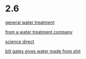 # 2.6
[general water treatment](https://bio.libretexts.org/Sandboxes/tholmberg_at_nwcc.edu/Introduction_to_Environmental_Science/12%3A_Water_Availability_and_Use/12.5%3A_Water_Treatment)            

[from a water treatment company](https://aosts.com/role-microbes-microorganisms-used-wastewater-sewage-treatment/)              

[science direct](https://www.sciencedirect.com/science/article/abs/pii/B9780128168097000051)              

[bill gates gives water made from shit](https://www.gatesnotes.com/Omniprocessor-From-Poop-to-Potable)              

